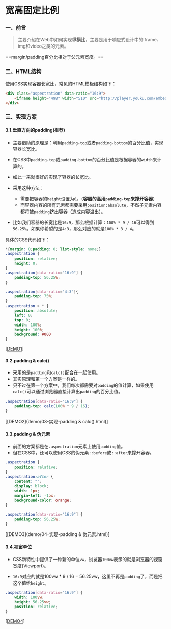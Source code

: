 # 宽高固定比例

### 一、前言

> 主要介绍在Web中如何实现**纵横比**，主要是用于响应式设计中的iframe、img和video之类的元素。

==margin/padding百分比相对于父元素宽度。==

### 二、HTML结构

使用CSS实现容器长宽比，常见的HTML模板结构如下：

```html
<div class="aspectration" data-ratio="16:9">
    <iframe height="498" width="510" src="http://player.youku.com/embed/XMTg0MjQ2NzY3Ng==" frameborder="0" allowfullscreen=""></iframe>
</div>
```



### 三、实现方案

#### 3.1.垂直方向的padding(推荐)

+ 主要借助的原理是：利用`padding-top`或者`padding-bottom`的百分比值，实现容器长宽比。

+ 在CSS中`padding-top`或`padding-bottom`的百分比值是根据容器的`width`来计算的。
+ 如此一来就很好的实现了容器的长宽比。
+ 采用这种方法：
  + 需要把容器的`height`设置为`0`。（**容器的高用`padding-top`来撑开容器**）
  + 而容器内容的所有元素都需要采用`position:absolute`，不然子元素内容都将被`padding`挤出容器（造成内容溢出）。

+ 比如我们容器的长宽比是`16:9`，那么根据计算：`100% * 9 / 16`可以得到`56.25%`。如果你希望的是`4:3`，那么对应的就是`100% * 3 / 4`。

具体的CSS代码如下：

```CSS
*{margin: 0;padding: 0; list-style: none;}
.aspectration {
    position: relative;
    height: 0; 
}
.aspectration[data-ratio="16:9"] {
    padding-top: 56.25%;
}

.aspectration[data-ratio="4:3"]{
    padding-top: 75%;
}
.aspectration > * {
    position: absolute;
    left: 0;
    top: 0;
    width: 100%;
    height: 100%;
    background: #000
}
```

[[DEMO1](demo/02-实现-垂直方向的padding.html)]

#### 3.2.padding & calc()

+ 采用的是`padding`和`calc()`配合在一起使用。
+ 其实原理和第一个方案是一样的。
+ 只不过在第一个方案中，我们每次都需要对`padding`的值计算，如果使用`calc()`可以通过浏览器直接计算出`padding`的百分比值。

```CSS
.aspectration[data-ratio="16:9"] {
    padding-top: calc(100% * 9 / 16);
}
```

[[DEMO2](demo/03-实现-padding & calc().html)]

#### 3.3.padding & 伪元素

+ 前面的方案都是在`.aspectration`元素上使用`padding`值。
+ 但在CSS中，还可以使用CSS的伪元素`::before`或`::after`来撑开容器。

```CSS
.aspectration {
    position: relative;
}
.aspectration:after {
    content: "";
    display: block;
    width: 1px;
    margin-left: -1px;
    background-color: orange;
}

.aspectration[data-ratio="16:9"] {
    padding-top: 56.25%;
}
```

[[DEMO3](demo/04-实现-padding & 伪元素.html)]

#### 3.4.视窗单位

+ CSS新特性中提供了一种新的单位`vw`，浏览器`100vw`表示的就是浏览器的视窗宽度(Viewport)。

+ `16:9`对应的就是100vw * 9 / 16 = 56.25vw，这里不再是`padding`了，而是把这个值给`height`。

```css
.aspectration[data-ratio="16:9"] {
    width: 100vw;
    height: 56.25vw;
    position: relative;
}
```

[[DEMO4](demo/05-实现-视窗单位.html)]

